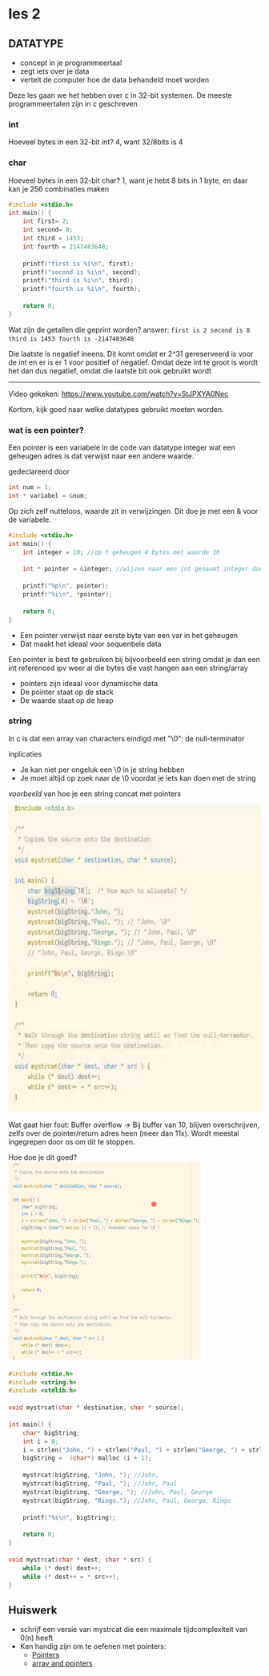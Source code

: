 # les 2

## DATATYPE

- concept in je programmeertaal
- zegt iets over je data
- vertelt de computer hoe de data behandeld moet worden

Deze les gaan we het hebben over c in 32-bit systemen.
De meeste programmeertalen zijn in c geschreven

### int
Hoeveel bytes in een 32-bit int?
4, want 32/8bits is 4

### char
Hoeveel bytes in een 32-bit char?
1, want je hebt 8 bits in 1 byte, en daar kan je 256 combinaties maken

```c
#include <stdio.h>
int main() {
    int first= 2;
    int second= 8;
    int third = 1453;  
    int fourth = 2147483648;
                       
    printf("first is %i\n", first);
    printf("second is %i\n", second);      
    printf("third is %i\n", third);         
    printf("fourth is %i\n", fourth);       
                                           
    return 0;
}
```

Wat zijn de getallen die geprint worden?
    answer:
    ```
    first is 2
    second is 8
    third is 1453
    fourth is -2147483648
    ```

Die laatste is negatief ineens. Dit komt omdat er 2^31 gereserveerd is voor de int en er is er 1 voor positief of negatief. Omdat deze int te groot is wordt het dan dus negatief, omdat die laatste bit ook gebruikt wordt

---

Video gekeken: https://www.youtube.com/watch?v=5tJPXYA0Nec

Kortom, kijk goed naar welke datatypes gebruikt moeten worden.


### wat is een pointer?

Een pointer is een variabele in de code van datatype integer wat een geheugen adres is dat verwijst naar een andere waarde.

gedeclareerd door 
```c
int num = 1;
int * variabel = &num;
```

Op zich zelf nutteloos, waarde zit in verwijzingen.
Dit doe je met een & voor de variabele.
```c
#include <stdio.h>
int main() {
    int integer = 10; //op t geheugen 4 bytes met waarde 10

    int * pointer = &integer; //wijzen naar een int genaamt integer doormiddel van de &

    printf("%p\n", pointer);
    printf("%i\n", *pointer);

    return 0;
}
```

- Een pointer verwijst naar eerste byte van een var in het geheugen
- Dat maakt het ideaal voor sequentiele data

Een pointer is best te gebruiken bij bijvoorbeeld een string omdat je dan een int referenced ipv weer al die bytes die vast hangen aan een string/array

- pointers zijn ideaal voor dynamische data
- De pointer staat op de stack
- De waarde staat op de heap


### string
In c is dat een array van characters
eindigd met "\0": de null-terminator

inplicaties
- Je kan niet per ongeluk een \0 in je string hebben
- Je moet altijd op zoek naar de \0 voordat je iets kan doen met de string

*voorbeeld* van hoe je een string concat met pointers

![screenshot van voorbeeld](./images/code-voorbeeld-3.png)

Wat gaat hier fout:
Buffer overflow -> Bij buffer van 10, blijven overschrijven, zelfs over de pointer/return adres heen (meer dan 11x). Wordt meestal ingegrepen door os om dit te stoppen.

Hoe doe je dit goed?
![screenshot van hoe wel](./images/code-voorbeeld-3-goed.png)


```c
#include <stdio.h>                                       
#include <string.h>
#include <stdlib.h>

void mystrcat(char * destination, char * source);

int main() {                                             
    char* bigString;                                    
    int i = 0;
    i = strlen("John, ") + strlen("Paul, ") + strlen("George, ") + strlen("Ringo.");
    bigString =  (char*) malloc (i + 1);

    mystrcat(bigString, "John, "); //John,
    mystrcat(bigString, "Paul, "); //John, Paul
    mystrcat(bigString, "George, "); //John, Paul, George
    mystrcat(bigString, "Ringo."); //John, Paul, George, Ringo

    printf("%s\n", bigString);                            

    return 0;                                            
}    

void mystrcat(char * dest, char * src) {
    while (* dest) dest++;
    while (* dest++ = * src++);
}
```

## Huiswerk

- schrijf een versie van mystrcat die een maximale tijdcomplexiteit van 0(n) heeft
- Kan handig zijn om te oefenen met pointers:
    - [Pointers](learn-c.org/Pointers)
    - [array and pointers](learn-c.org/Arrays_and_Pointers)

